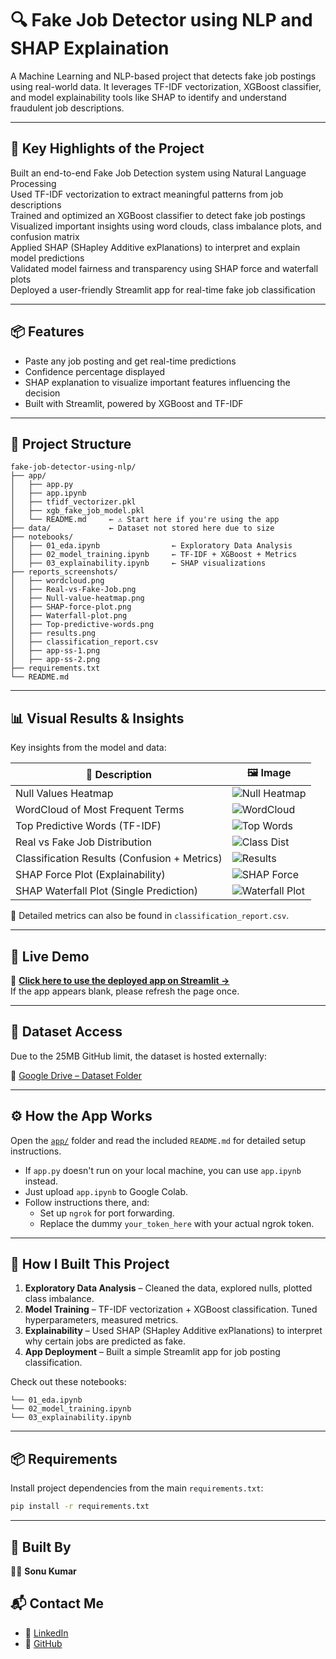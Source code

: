 
# 🔍 Fake Job Detector using NLP and SHAP Explaination

A Machine Learning and NLP-based project that detects fake job postings using real-world data. It leverages TF-IDF vectorization, XGBoost classifier, and model explainability tools like SHAP to identify and understand fraudulent job descriptions.

---
## 🔑 Key Highlights of the Project

Built an end-to-end Fake Job Detection system using Natural Language Processing  
Used TF-IDF vectorization to extract meaningful patterns from job descriptions  
Trained and optimized an XGBoost classifier to detect fake job postings  
Visualized important insights using word clouds, class imbalance plots, and confusion matrix  
Applied SHAP (SHapley Additive exPlanations) to interpret and explain model predictions  
Validated model fairness and transparency using SHAP force and waterfall plots  
Deployed a user-friendly Streamlit app for real-time fake job classification  

---
## 📦 Features

- Paste any job posting and get real-time predictions  
- Confidence percentage displayed  
- SHAP explanation to visualize important features influencing the decision  
- Built with Streamlit, powered by XGBoost and TF-IDF 
---

## 📁 Project Structure

```
fake-job-detector-using-nlp/
├── app/
│   ├── app.py
│   ├── app.ipynb
│   ├── tfidf_vectorizer.pkl
│   ├── xgb_fake_job_model.pkl
│   └── README.md     ← ⚠️ Start here if you're using the app
├── data/             ← Dataset not stored here due to size
├── notebooks/
│   ├── 01_eda.ipynb                ← Exploratory Data Analysis
│   ├── 02_model_training.ipynb     ← TF-IDF + XGBoost + Metrics
│   ├── 03_explainability.ipynb     ← SHAP visualizations
├── reports_screenshots/
│   ├── wordcloud.png
│   ├── Real-vs-Fake-Job.png
│   ├── Null-value-heatmap.png
│   ├── SHAP-force-plot.png
│   ├── Waterfall-plot.png
│   ├── Top-predictive-words.png
│   ├── results.png
│   ├── classification_report.csv
│   ├── app-ss-1.png
│   ├── app-ss-2.png
├── requirements.txt
└── README.md
```

---

## 📊 Visual Results & Insights

Key insights from the model and data:

| 📌 Description                          | 🖼️ Image |
|----------------------------------------|----------|
| Null Values Heatmap                    | ![Null Heatmap](reports_screenshots/Null-value-heatmap.png) |
| WordCloud of Most Frequent Terms       | ![WordCloud](reports_screenshots/wordcloud.png) |
| Top Predictive Words (TF-IDF)          | ![Top Words](reports_screenshots/Top-predictive-words.png) |
| Real vs Fake Job Distribution          | ![Class Dist](reports_screenshots/Real-vs-Fake-Job.png) |
| Classification Results (Confusion + Metrics) | ![Results](reports_screenshots/results.png) |
| SHAP Force Plot (Explainability)       | ![SHAP Force](reports_screenshots/SHAP-force-plot.png) |
| SHAP Waterfall Plot (Single Prediction) | ![Waterfall Plot](reports_screenshots/Waterfall-plot.png) |

📄 Detailed metrics can also be found in `classification_report.csv`.

---

## 🚀 Live Demo

🔗 **[Click here to use the deployed app on Streamlit →](https://fake-job-detector-using-nlp-op3wr9fxrao2tul767qoax.streamlit.app/)**  
If the app appears blank, please refresh the page once.

---

## 📂 Dataset Access

Due to the 25MB GitHub limit, the dataset is hosted externally:

🔗 [Google Drive – Dataset Folder](https://drive.google.com/drive/folders/1rFXS_Wndua__KcTPd4jMm_cicOmjSxy0?usp=sharing)

---

## ⚙️ How the App Works

Open the [`app/`](./app/) folder and read the included `README.md` for detailed setup instructions.

- If `app.py` doesn't run on your local machine, you can use `app.ipynb` instead.
- Just upload `app.ipynb` to Google Colab.
- Follow instructions there, and:
  - Set up `ngrok` for port forwarding.
  - Replace the dummy `your_token_here` with your actual ngrok token.

---

## 🧠 How I Built This Project

1. **Exploratory Data Analysis** – Cleaned the data, explored nulls, plotted class imbalance.
2. **Model Training** – TF-IDF vectorization + XGBoost classification. Tuned hyperparameters, measured metrics.
3. **Explainability** – Used SHAP (SHapley Additive exPlanations) to interpret why certain jobs are predicted as fake.
4. **App Deployment** – Built a simple Streamlit app for job posting classification.

Check out these notebooks:

```
└── 01_eda.ipynb
└── 02_model_training.ipynb
└── 03_explainability.ipynb
```

---

## 📦 Requirements

Install project dependencies from the main `requirements.txt`:

```bash
pip install -r requirements.txt
```

---

## 🤝 Built By

👨‍💻 **Sonu Kumar**

## 📬 Contact Me

* 🔗 [LinkedIn](https://www.linkedin.com/in/hhsksonu)
* 🔗 [GitHub](https://github.com/hhsksonu)

